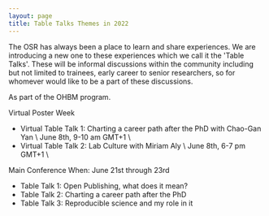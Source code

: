 ```yaml
---
layout: page
title: Table Talks Themes in 2022
---
```


The OSR has always been a place to learn and share experiences. We are introducing a new one to these experiences which we call it the 'Table Talks'. These will be informal discussions within the community including but not limited to trainees, early career to senior researchers, so for whomever would like to be a part of these discussions.

As part of the OHBM program. 

Virtual Poster Week
* Virtual Table Talk 1: Charting a career path after the PhD with Chao-Gan Yan \\
June 8th, 9-10 am GMT+1 \\
* Virtual Table Talk 2: Lab Culture with Miriam Aly \\
June 8th, 6-7 pm GMT+1 \\

Main Conference
When: June 21st through 23rd
* Table Talk 1: Open Publishing, what does it mean? 
* Table Talk 2: Charting a career path after the PhD
* Table Talk 3: Reproducible science and my role in it
